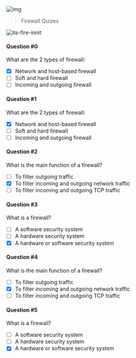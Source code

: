 ![img](https://assets.imaginablefutures.com/media/images/ALX_Logo.max-200x150.png)
  > Firewall Quizes

![its-fire-innit](https://media4.giphy.com/media/l2YWE2ZXqiYa4h8ic/200w.webp?cid=ecf05e47uva3jxetnvl0dzx3o74trcjiygb5pkls0gxszck3&rid=200w.webp&ct=g)

#### Question #0
What are the 2 types of firewall:

* [X] Network and host-based firewall
* [ ] Soft and hard firewall
* [ ] Incoming and outgoing firewall

#### Question #1
What are the 2 types of firewall:

* [X] Network and host-based firewall
* [ ] Soft and hard firewall
* [ ] Incoming and outgoing firewall

#### Question #2
What is the main function of a firewall?

* [ ] To filter outgoing traffic
* [X] To filter incoming and outgoing network traffic
* [ ] To filter incoming and outgoing TCP traffic

#### Question #3
What is a firewall?

* [ ] A software security system
* [ ] A hardware security system
* [X] A hardware or software security system

#### Question #4
What is the main function of a firewall?

* [ ] To filter outgoing traffic
* [X] To filter incoming and outgoing network traffic
* [ ] To filter incoming and outgoing TCP traffic

#### Question #5
What is a firewall?

* [ ] A software security system
* [ ] A hardware security system
* [X] A hardware or software security system